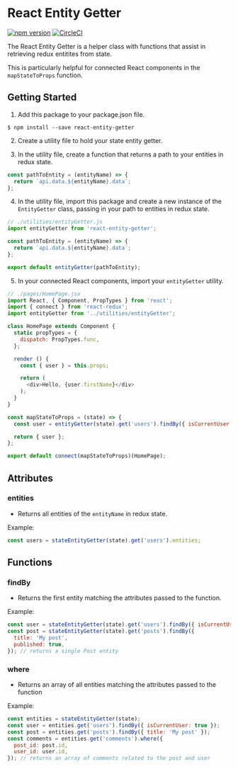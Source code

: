 # React Entity Getter

[![npm version](https://badge.fury.io/js/react-entity-getter.svg)](https://badge.fury.io/js/react-entity-getter)
[![CircleCI](https://circleci.com/gh/TheGnarCo/react-entity-getter.svg?style=svg)](https://circleci.com/gh/TheGnarCo/react-entity-getter)

The React Entity Getter is a helper class with functions that assist in retrieving redux entitites from state.

This is particularly helpful for connected React components in the `mapStateToProps` function.

## Getting Started

1) Add this package to your package.json file.

```
$ npm install --save react-entity-getter
```

2) Create a utility file to hold your state entity getter.

3) In the utility file, create a function that returns a path to your entities in redux state.

```js
const pathToEntity = (entityName) => {
  return `api.data.${entityName}.data`;
};
```

4) In the utility file, import this package and create a new instance of the `EntityGetter` class, passing in your path to entities in redux state.

```js
// ./utilities/entityGetter.js
import entityGetter from 'react-entity-getter';

const pathToEntity = (entityName) => {
  return `api.data.${entityName}.data`;
};

export default entityGetter(pathToEntity);
```

5) In your connected React components, import your `entityGetter` utility.

```js
// ./pages/HomePage.jsx
import React, { Component, PropTypes } from 'react';
import { connect } from 'react-redux';
import entityGetter from '../utilities/entityGetter';

class HomePage extends Component {
  static propTypes = {
    dispatch: PropTypes.func,
  };

  render () {
    const { user } = this.props;

    return (
      <div>Hello, {user.firstName}</div>
    );
  }
}

const mapStateToProps = (state) => {
  const user = entityGetter(state).get('users').findBy({ isCurrentUser: true });

  return { user };
};

export default connect(mapStateToProps)(HomePage);
```

## Attributes

### entities

* Returns all entities of the `entityName` in redux state.

Example:

```js
const users = stateEntityGetter(state).get('users').entities;
```

## Functions

### findBy

* Returns the first entity matching the attributes passed to the function.

Example:

```js
const user = stateEntityGetter(state).get('users').findBy({ isCurrentUser: true }); // returns a single User entity
const post = stateEntityGetter(state).get('posts').findBy({
  title: 'My post',
  published: true,
}); // returns a single Post entity
```

### where

* Returns an array of all entities matching the attributes passed to the function

Example:

```js
const entities = stateEntityGetter(state);
const user = entities.get('users').findBy({ isCurrentUser: true });
const post = entities.get('posts').findBy({ title: 'My post' });
const comments = entities.get('comments').where({
  post_id: post.id,
  user_id: user.id,
}); // returns an array of comments related to the post and user
```
